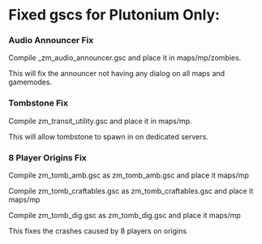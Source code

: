 # Fixed gscs for Plutonium Only:

### Audio Announcer Fix

Compile _zm_audio_announcer.gsc and place it in maps/mp/zombies.

This will fix the announcer not having any dialog on all maps and gamemodes.

### Tombstone Fix

Compile zm_transit_utility.gsc and place it in maps/mp.

This will allow tombstone to spawn in on dedicated servers.

### 8 Player Origins Fix

Compile zm_tomb_amb.gsc as zm_tomb_amb.gsc and place it maps/mp

Compile zm_tomb_craftables.gsc as zm_tomb_craftables.gsc and place it maps/mp

Compile zm_tomb_dig.gsc as zm_tomb_dig.gsc and place it maps/mp

This fixes the crashes caused by 8 players on origins